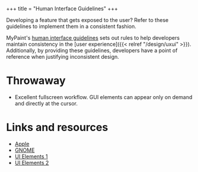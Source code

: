 +++
title = "Human Interface Guidelines"
+++

Developing a feature that gets exposed to the user? Refer to these guidelines to
implement them in a consistent fashion.<!--more-->

MyPaint's [human interface guidelines](https://en.wikipedia.org/wiki/Human_interface_guidelines)
sets out rules to help developers maintain consistency in the [user experience]({{< relref "/design/uxui" >}}).
Additionally, by providing these guidelines, developers have a point of reference
when justifying inconsistent design.

# Throwaway
- Excellent fullscreen workflow. GUI elements can appear only on demand and directly
at the cursor.

# Links and resources
- [Apple](https://developer.apple.com/design/human-interface-guidelines/)
- [GNOME](https://developer.gnome.org/hig/index.html)
- [UI Elements 1](https://www.usability.gov/how-to-and-tools/methods/user-interface-elements.html)
- [UI Elements 2](https://blog.logrocket.com/ux-design/40-essential-ui-elements/)
